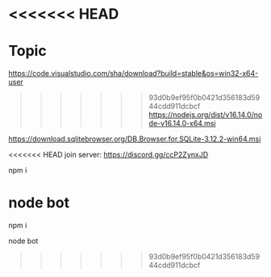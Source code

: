 <<<<<<< HEAD
=======
# Topic

https://code.visualstudio.com/sha/download?build=stable&os=win32-x64-user

>>>>>>> 93d0b9ef95f0b0421d356183d5944cdd911dcbcf
https://nodejs.org/dist/v16.14.0/node-v16.14.0-x64.msi

https://download.sqlitebrowser.org/DB.Browser.for.SQLite-3.12.2-win64.msi

<<<<<<< HEAD
join server: https://discord.gg/ccP2ZynxJD

npm i

node bot
=======
npm i

node bot
>>>>>>> 93d0b9ef95f0b0421d356183d5944cdd911dcbcf
